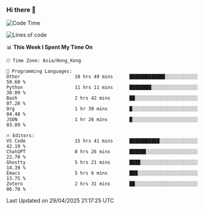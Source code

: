 ### Hi there 👋

<!--
**nicehiro/nicehiro** is a ✨ _special_ ✨ repository because its `README.md` (this file) appears on your GitHub profile.

Here are some ideas to get you started:

- 🔭 I’m currently working on ...
- 🌱 I’m currently learning ...
- 👯 I’m looking to collaborate on ...
- 🤔 I’m looking for help with ...
- 💬 Ask me about ...
- 📫 How to reach me: ...
- 😄 Pronouns: ...
- ⚡ Fun fact: ...
-->

<!--START_SECTION:waka-->
![Code Time](http://img.shields.io/badge/Code%20Time-602%20hrs%2057%20mins-blue)

![Lines of code](https://img.shields.io/badge/From%20Hello%20World%20I%27ve%20Written-1.7%20million%20lines%20of%20code-blue)

📊 **This Week I Spent My Time On** 

```text
🕑︎ Time Zone: Asia/Hong_Kong

💬 Programming Languages: 
Other                    18 hrs 49 mins      █████████████░░░░░░░░░░░░   50.60 % 
Python                   11 hrs 11 mins      ████████░░░░░░░░░░░░░░░░░   30.09 % 
Bash                     2 hrs 42 mins       ██░░░░░░░░░░░░░░░░░░░░░░░   07.28 % 
Org                      1 hr 39 mins        █░░░░░░░░░░░░░░░░░░░░░░░░   04.48 % 
JSON                     1 hr 26 mins        █░░░░░░░░░░░░░░░░░░░░░░░░   03.89 % 

🔥 Editors: 
VS Code                  15 hrs 41 mins      ███████████░░░░░░░░░░░░░░   42.19 % 
ChatGPT                  8 hrs 26 mins       ██████░░░░░░░░░░░░░░░░░░░   22.70 % 
Ghostty                  5 hrs 21 mins       ████░░░░░░░░░░░░░░░░░░░░░   14.39 % 
Emacs                    5 hrs 6 mins        ███░░░░░░░░░░░░░░░░░░░░░░   13.75 % 
Zotero                   2 hrs 31 mins       ██░░░░░░░░░░░░░░░░░░░░░░░   06.78 % 
```


 Last Updated on 29/04/2025 21:17:25 UTC
<!--END_SECTION:waka-->
